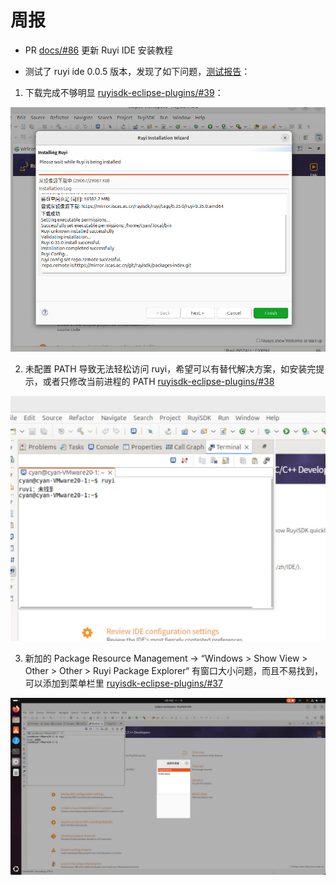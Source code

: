 # 周报

- PR [docs/#86](https://github.com/ruyisdk/docs/pull/86) 更新 Ruyi IDE 安装教程

- 测试了 ruyi ide 0.0.5 版本，发现了如下问题，[测试报告](https://gitee.com/weilinfox/ruyisdk-test/pulls/6)：

1. 下载完成不够明显 [ruyisdk-eclipse-plugins/#39](https://github.com/ruyisdk/ruyisdk-eclipse-plugins/issues/39)：

![](files/downloaded.png)

2. 未配置 PATH 导致无法轻松访问 ruyi，希望可以有替代解决方案，如安装完提示，或者只修改当前进程的 PATH [ruyisdk-eclipse-plugins/#38](https://github.com/ruyisdk/ruyisdk-eclipse-plugins/issues/38)

![](files/no-path.png)

3. 新加的 Package Resource Management -> “Windows > Show View > Other > Other > Ruyi Package Explorer“ 有窗口大小问题，而且不易找到，可以添加到菜单栏里 [ruyisdk-eclipse-plugins/#37](https://github.com/ruyisdk/ruyisdk-eclipse-plugins/issues/37)

![](files/package-management.png)